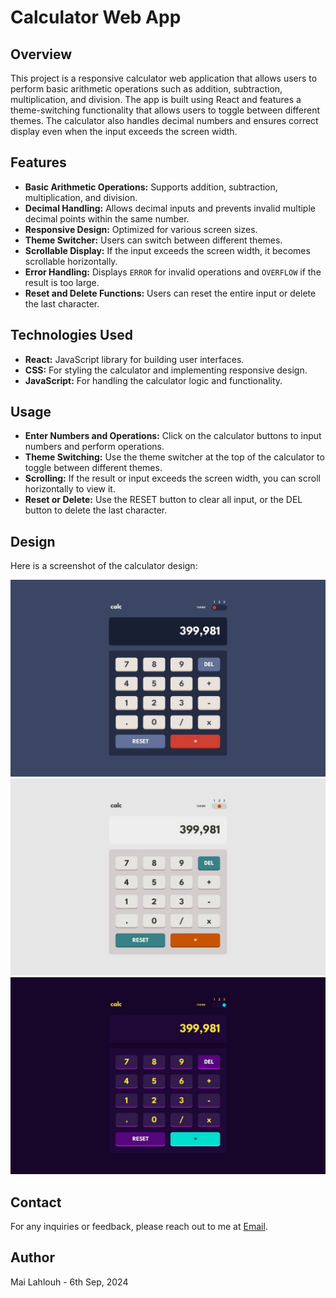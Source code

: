 # Calculator Web App

## Overview

This project is a responsive calculator web application that allows users to perform basic arithmetic operations such as addition, subtraction, multiplication, and division. The app is built using React and features a theme-switching functionality that allows users to toggle between different themes. The calculator also handles decimal numbers and ensures correct display even when the input exceeds the screen width.

## Features

- **Basic Arithmetic Operations:** Supports addition, subtraction, multiplication, and division.
- **Decimal Handling:** Allows decimal inputs and prevents invalid multiple decimal points within the same number.
- **Responsive Design:** Optimized for various screen sizes.
- **Theme Switcher:** Users can switch between different themes.
- **Scrollable Display:** If the input exceeds the screen width, it becomes scrollable horizontally.
- **Error Handling:** Displays `ERROR` for invalid operations and `OVERFLOW` if the result is too large.
- **Reset and Delete Functions:** Users can reset the entire input or delete the last character.

## Technologies Used

- **React:** JavaScript library for building user interfaces.
- **CSS:** For styling the calculator and implementing responsive design.
- **JavaScript:** For handling the calculator logic and functionality.
  
## Usage

- **Enter Numbers and Operations:** Click on the calculator buttons to input numbers and perform operations.
- **Theme Switching:** Use the theme switcher at the top of the calculator to toggle between different themes.
- **Scrolling:** If the result or input exceeds the screen width, you can scroll horizontally to view it.
- **Reset or Delete:** Use the RESET button to clear all input, or the DEL button to delete the last character.

## Design

Here is a screenshot of the calculator design:

![Calculator Design theme-1](./design/desktop-design-theme-1.jpg)
![Calculator Design theme-2](./design/desktop-design-theme-2.jpg)
![Calculator Design theme-3](./design/desktop-design-theme-3.jpg)


## Contact
For any inquiries or feedback, please reach out to me at [Email](mailto:nlahlouh09@gmail.com).
  
## Author
Mai Lahlouh - 6th Sep, 2024
